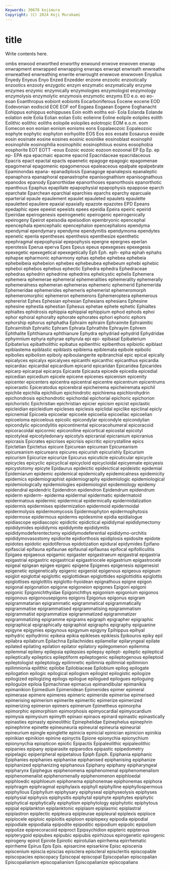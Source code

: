 ```yaml
---
Keywords: 30678 kojimura
Copyright: (C) 2024 Koji Murakami
---
```


# title

Write contents here.



ombs enwood
enworthed enworthy enwound enwove enwoven enwrap enwrapment enwrapped enwrapping enwraps
enwrapt enwreath enwreathe enwreathed enwreathing enwrite enwrought enwwove enwwoven Enyalius
Enyedy Enyeus Enyo Enzed Enzedder enzone enzootic enzootically enzootics enzooty
enzygotic enzym enzymatic enzymatically enzyme enzymes enzymic enzymically enzymologies enzymologist
enzymology enzymolysis enzymolytic enzymosis enzymotic enzyms EO e.o. eo eo-
eoan Eoanthropus eobiont eobionts Eocarboniferous Eocene eocene EOD Eodevonian eodiscid
EOE EOF eof Eogaea Eogaean Eogene Eoghanacht Eohippus eohippus eohippuses
Eoin eoith eoiths eol- Eola Eolanda Eolande eolation eole Eolia
Eolian eolian Eolic eolienne Eoline eolipile eolipiles eolith Eolithic eolithic
eoliths eolopile eolopiles eolotropic EOM e.o.m. eom Eomecon eon eonian
eonism eonisms eons Eopalaeozoic Eopaleozoic eophyte eophytic eophyton eorhyolite EOS
Eos eos eosate Eosaurus eoside eosin eosinate eosine eosines eosinic
eosinlike eosinoblast eosinophil eosinophile eosinophilia eosinophilic eosinophilous eosins eosophobia eosphorite
EOT EOTT -eous Eozoic eozoic eozoon eozoonal EP Ep Ep.
ep ep- EPA epa epacmaic epacme epacrid Epacridaceae epacridaceous Epacris
epact epactal epacts epaenetic epagoge epagogic epagomenae epagomenal epagomenic epagomenous
epaleaceous epalpate epalpebrate Epaminondas epana- epanadiplosis Epanagoge epanalepsis epanaleptic epanaphora
epanaphoral epanastrophe epanisognathism epanisognathous epanodos epanody Epanorthidae epanorthoses epanorthosis epanorthotic
epanthous Epaphus epapillate epapophysial epapophysis epappose eparch eparchate Eparchean eparchial
eparchies eparchs eparchy eparcuale eparterial epaule epaulement epaulet epauleted epaulets
epaulette epauletted epauliere epaxial epaxially epazote epazotes EPD Epeans epedaphic
epee epeeist epeeists epees epeidia Epeira epeiric epeirid Epeiridae epeirogenesis
epeirogenetic epeirogenic epeirogenically epeirogeny Epeirot epeisodia epeisodion epembryonic epencephal epencephala
epencephalic epencephalon epencephalons ependyma ependymal ependymary ependyme ependymitis ependymoma ependytes
epenetic epenla epentheses epenthesis epenthesize epenthetic epephragmal epepophysial epepophysis epergne
epergnes eperlan eperotesis Eperua eperva Epes Epeus epeus epexegeses epexegesis
epexegetic epexegetical epexegetically Eph Eph. eph- epha ephah ephahs ephapse
epharmonic epharmony ephas ephebe ephebea ephebeia ephebeibeia ephebeion ephebes ephebeubea
ephebeum ephebi ephebic epheboi ephebos ephebus ephectic Ephedra ephedra Ephedraceae
ephedras ephedrin ephedrine ephedrins ephelcystic ephelis Ephemera ephemera ephemerae ephemeral
ephemeralities ephemerality ephemerally ephemeralness ephemeran ephemeras ephemeric ephemerid Ephemerida Ephemeridae
ephemerides ephemeris ephemerist ephemeromorph ephemeromorphic ephemeron ephemerons Ephemeroptera ephemerous ephererist
Ephes Ephesian ephesian Ephesians ephesians Ephesine ephesine ephestia ephestian Ephesus
ephetae ephete ephetic Ephialtes ephialtes ephidrosis ephippia ephippial ephippium ephod
ephods ephoi ephor ephoral ephoralty ephorate ephorates ephori ephoric ephors
ephorship ephorus ephphatha Ephraim ephraim Ephraimite Ephraimitic Ephraimitish Ephraitic Ephram
Ephrata Ephrathite Ephrayim Ephrem Ephthalite Ephthianura ephthianure Ephydra ephydriad ephydrid
Ephydridae ephymnium ephyra ephyrae ephyrula epi epi- epibasal Epibaterium Epibaterius
epibatholithic epibatus epibenthic epibenthos epibiotic epiblast epiblastema epiblastic epiblasts epiblema
epiblemata epibole epibolic epibolies epibolism epiboly epiboulangerite epibranchial epic epical
epically epicalyces epicalyx epicalyxes epicanthi epicanthic epicanthus epicardia epicardiac epicardial
epicardium epicarid epicaridan Epicaridea Epicarides epicarp epicarpal epicarps Epicaste Epicauta
epicede epicedia epicedial epicedian epicedium epicele epicene epicenes epicenism epicenity
epicenter epicenters epicentra epicentral epicentre epicentrum epicentrums epicerastic Epiceratodus epicerebral
epicheirema epicheiremata epichil epichile epichilia epichilium epichindrotic epichirema epichlorohydrin epichondrosis
epichondrotic epichordal epichorial epichoric epichorion epichoristic Epichristian epichristian epicier epicism
epicist epiclastic epicleidian epicleidium epicleses epiclesis epiclidal epiclike epiclinal epicly
epicnemial Epicoela epicoelar epicoele epicoelia epicoeliac epicoelian epicoeloma epicoelous epicolic
epicondylar epicondyle epicondylian epicondylic epicondylitis epicontinental epicoracohumeral epicoracoid epicoracoidal epicormic
epicorolline epicortical epicostal epicotyl epicotyleal epicotyledonary epicotyls epicranial epicranium epicranius
epicrasis Epicrates epicrises epicrisis epicritic epicrystalline epics Epictetian Epictetus epicure
Epicurean epicurean Epicureanism epicureanism epicureans epicures epicurish epicurishly Epicurism epicurism
Epicurize epicurize Epicurus epicuticle epicuticular epicycle epicycles epicyclic epicyclical epicycloid
epicycloidal epicyemate epicyesis epicystotomy epicyte Epidaurus epideictic epideictical epideistic epidemial
Epidemiarum epidemic epidemical epidemically epidemicalness epidemicity epidemics epidemiographist epidemiography epidemiologic
epidemiological epidemiologically epidemiologies epidemiologist epidemiology epidemy epidendral epidendric Epidendron epidendron
Epidendrum epidendrum epiderm epiderm- epiderma epidermal epidermatic epidermatoid epidermatous epidermic
epidermical epidermically epidermidalization epidermis epidermises epidermization epidermoid epidermoidal epidermolysis epidermomycosis
Epidermophyton epidermophytosis epidermose epidermous epiderms epidesmine epidia epidialogue epidiascope epidiascopic
epidictic epidictical epididymal epididymectomy epididymides epididymis epididymite epididymitis epididymodeferentectomy epididymodeferential
epididymo-orchitis epididymovasostomy epidiorite epidiorthosis epidiplosis epidosite epidote epidotes epidotic epidotiferous
epidotization epidural epidymides Epifano epifascial epifauna epifaunae epifaunal epifaunas epifocal
epifolliculitis Epigaea epigaeous epigamic epigaster epigastraeum epigastral epigastria epigastrial epigastric
epigastrical epigastriocele epigastrium epigastrocele epigeal epigean epigee epigeic epigene Epigenes
epigenesis epigenesist epigenetic epigenetically epigenic epigenist epigenous epigeous epigeum epiglot
epiglottal epiglottic epiglottidean epiglottides epiglottiditis epiglottis epiglottises epiglottitis epiglotto-hyoidean epignathous
epigne epigon epigonal epigonation epigone epigoneion epigones Epigoni epigoni epigonic
Epigonichthyidae Epigonichthys epigonism epigonium epigonos epigonous epigonousepigons epigons Epigonus epigonus
epigram epigrammatarian epigrammatic epigrammatical epigrammatically epigrammatise epigrammatised epigrammatising epigrammatism epigrammatist
epigrammatize epigrammatized epigrammatizer epigrammatizing epigramme epigrams epigraph epigrapher epigraphic epigraphical
epigraphically epigraphist epigraphs epigraphy epiguanine epigyne epigynies epigynous epigynum epigyny
Epihippus epihyal epihydric epihydrinic epikeia epikia epikleses epiklesis Epikouros epiky
epil epilabra epilabrum Epilachna Epilachnides epilamellar epilaryngeal epilate epilated epilating
epilation epilator epilatory epilegomenon epilemma epilemmal epileny epilepsia epilepsies epilepsy
epilept- epileptic epileptical epileptically epileptics epileptiform epileptogenic epileptogenous epileptoid epileptologist
epileptology epilimnetic epilimnia epilimnial epilimnion epilimnionia epilithic epilobe Epilobiaceae Epilobium
epilog epilogate epilogation epilogic epilogical epilogism epilogist epilogistic epilogize epilogized
epilogizing epilogs epilogue epilogued epilogues epiloguing epiloguize epiloia Epimachinae epimacus
epimandibular epimanikia epimanikion Epimedium Epimenidean Epimenides epimer epimeral epimerase epimere
epimeres epimeric epimeride epimerise epimerised epimerising epimerism epimerite epimeritic epimerize
epimerized epimerizing epimeron epimers epimerum Epimetheus epimorpha epimorphic epimorphism epimorphosis
epimyocardial epimyocardium epimysia epimysium epimyth epinaoi epinaos epinard epinastic epinastically
epinasties epinasty epineolithic Epinephelidae Epinephelus epinephrin epinephrine epinette epineuneuria epineural
epineuria epineurial epineurium epingle epinglette epinicia epinicial epinician epinicion epinikia
epinikian epinikion epinine epinyctis Epione epionychia epionychium epionynychia epiopticon epiotic
Epipactis Epipaleolithic epipaleolithic epipanies epipany epiparasite epiparodos epipastic epipedometry epipelagic
epiperipheral epipetalous Epiph Epiph. Epiphania epiphanic Epiphanies epiphanies epiphanise epiphanised
epiphanising epiphanize epiphanized epiphanizing epiphanous Epiphany epiphany epipharyngeal epipharynx Epiphegus
epiphenomena epiphenomenal epiphenomenalism epiphenomenalist epiphenomenally epiphenomenon epiphloedal epiphloedic epiphloeum epiphonema
epiphonemae epiphonemas epiphora epiphragm epiphragmal epiphylaxis epiphyll epiphylline epiphyllospermous epiphyllous
Epiphyllum epiphysary epiphyseal epiphyseolysis epiphyses epiphysial epiphysis epiphysitis epiphytal epiphyte
epiphytes epiphytic epiphytical epiphytically epiphytism epiphytology epiphytotic epiphytous epipial epiplankton
epiplanktonic epiplasm epiplasmic epiplastral epiplastron epiplectic epipleura epipleurae epipleural epiplexis
epiploce epiplocele epiploic epiploitis epiploon epiplopexy epipodia epipodial epipodiale epipodialia
epipodite epipoditic epipodium epipolic epipolism epipolize epiprecoracoid epiproct Epipsychidion epipteric
epipterous epipterygoid epipubes epipubic epipubis epirhizous epirogenetic epirogenic epirogeny epirot
Epirote Epirotic epirotulian epirrhema epirrhematic epirrheme Epirus Epis Epis. episarcine
episarkine Episc episcenia episcenium episcia episcias episclera episcleral episcleritis episcopable
episcopacies episcopacy Episcopal episcopal Episcopalian episcopalian Episcopalianism episcopalianism Episcopalianize episcopalians
